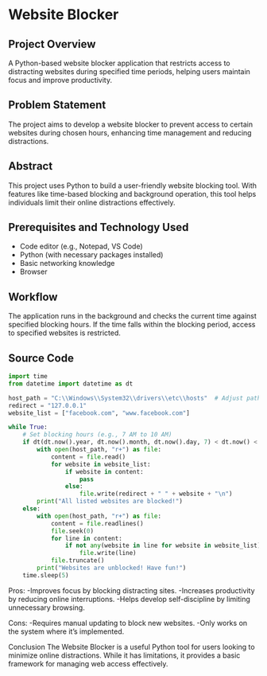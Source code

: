 # Website Blocker

## Project Overview
A Python-based website blocker application that restricts access to distracting websites during specified time periods, helping users maintain focus and improve productivity.

## Problem Statement
The project aims to develop a website blocker to prevent access to certain websites during chosen hours, enhancing time management and reducing distractions.

## Abstract
This project uses Python to build a user-friendly website blocking tool. With features like time-based blocking and background operation, this tool helps individuals limit their online distractions effectively.

## Prerequisites and Technology Used
- Code editor (e.g., Notepad, VS Code)
- Python (with necessary packages installed)
- Basic networking knowledge
- Browser

## Workflow
The application runs in the background and checks the current time against specified blocking hours. If the time falls within the blocking period, access to specified websites is restricted.

## Source Code
```python
import time
from datetime import datetime as dt

host_path = "C:\\Windows\\System32\\drivers\\etc\\hosts"  # Adjust path for Mac/Linux if needed
redirect = "127.0.0.1"
website_list = ["facebook.com", "www.facebook.com"]

while True:
    # Set blocking hours (e.g., 7 AM to 10 AM)
    if dt(dt.now().year, dt.now().month, dt.now().day, 7) < dt.now() < dt(dt.now().year, dt.now().month, dt.now().day, 10):
        with open(host_path, "r+") as file:
            content = file.read()
            for website in website_list:
                if website in content:
                    pass
                else:
                    file.write(redirect + " " + website + "\n")
        print("All listed websites are blocked!")
    else:
        with open(host_path, "r+") as file:
            content = file.readlines()
            file.seek(0)
            for line in content:
                if not any(website in line for website in website_list):
                    file.write(line)
            file.truncate()
        print("Websites are unblocked! Have fun!")
    time.sleep(5)
```
Pros:
-Improves focus by blocking distracting sites.
-Increases productivity by reducing online interruptions.
-Helps develop self-discipline by limiting unnecessary browsing.

Cons:
-Requires manual updating to block new websites.
-Only works on the system where it’s implemented.

Conclusion
The Website Blocker is a useful Python tool for users looking to minimize online distractions. While it has limitations, it provides a basic framework for managing web access effectively.
